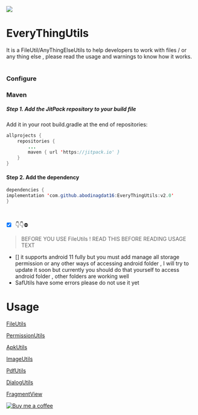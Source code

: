 [![](https://jitpack.io/v/abodinagdat16/EveryThingUtils.svg)](https://jitpack.io/#abodinagdat16/EveryThingUtils)

# EveryThingUtils 
It is a FileUtil/AnyThingElseUtils to help developers to work with files / or any thing else , please read the usage and warnings to know how it works.
<br><br>

### Configure
### Maven
##### Step 1. Add the JitPack repository to your build file
Add it in your root build.gradle at the end of repositories:
```java
allprojects {
	repositories {
		...
		maven { url 'https://jitpack.io' }
	}
}
```

#### Step 2. Add the dependency
```java
dependencies {
implementation 'com.github.abodinagdat16:EveryThingUtils:v2.0'
}
```

<br>

- [x] 👇👇⛔
> BEFORE YOU USE FileUtils !
> READ THIS BEFORE READING USAGE TEXT
- [] it supports android 11 fully but you must add manage all storage permission or any other ways of accessing android folder , I will try to update it soon but currently you should do that yourself to access android folder , other folders are working well
- SafUtils have some errors please do not use it yet
#  Usage

[FileUtils](https://github.com/abodinagdat16/EveryThingUtils/blob/master/Doc/FileUtils.md)

[PermissionUtils](https://github.com/abodinagdat16/EveryThingUtils/blob/master/Doc/PermissionUtils.md)

[ApkUtils](https://github.com/abodinagdat16/EveryThingUtils/blob/master/Doc/ApkUtils.md)

[ImageUtils](https://github.com/abodinagdat16/EveryThingUtils/blob/master/Doc/ImageUtils.md)

[PdfUtils](https://github.com/abodinagdat16/EveryThingUtils/blob/master/Doc/PdfUtils.md)

[DialogUtils](https://github.com/abodinagdat16/EveryThingUtils/blob/master/Doc/DialogUtils.md)

[FragmentView](https://github.com/abodinagdat16/EveryThingUtils/blob/master/Doc/FragmentView.md)


[![Buy me a coffee](https://img.shields.io/badge/Buy_Me_A_Coffee-FFDD00?style=for-the-badge&logo=buy-me-a-coffee&logoColor=black)](https://www.buymeacoffee.com/AmeerEzit2023)
